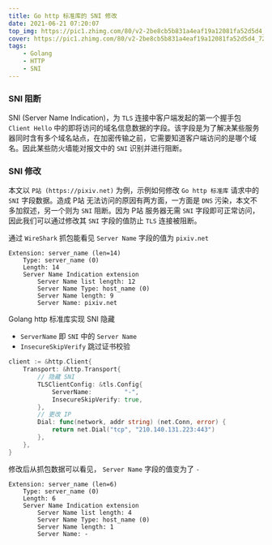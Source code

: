 ```yaml
---
title: Go http 标准库的 SNI 修改
date: 2021-06-21 07:20:07
top_img: https://pic1.zhimg.com/80/v2-2be8cb5b831a4eaf19a12081fa52d5d4_720w.jpeg
cover: https://pic1.zhimg.com/80/v2-2be8cb5b831a4eaf19a12081fa52d5d4_720w.jpeg
tags: 
    - Golang
    - HTTP
    - SNI
---
```


### SNI 阻断
SNI (Server Name Indication)，为 `TLS` 连接中客户端发起的第一个握手包 `Client Hello` 中的即将访问的域名信息数据的字段。该字段是为了解决某些服务器同时含有多个域名站点，在加密传输之前，它需要知道客户端访问的是哪个域名。因此某些防火墙能对报文中的 `SNI` 识别并进行阻断。

### SNI 修改
本文以 `P站 (https://pixiv.net)` 为例，示例如何修改 `Go http 标准库` 请求中的 `SNI` 字段数据。造成 P站 无法访问的原因有两方面，一方面是 `DNS` 污染，本文不多加叙述，另一个则为 `SNI` 阻断。因为 P站 服务器无需 `SNI` 字段即可正常访问，因此我们可以通过修改其 `SNI` 字段的值防止 `TLS` 连接被阻断。

通过 `WireShark` 抓包能看见 `Server Name` 字段的值为 `pixiv.net`
```
Extension: server_name (len=14)
    Type: server_name (0)
    Length: 14
    Server Name Indication extension
        Server Name list length: 12
        Server Name Type: host_name (0)
        Server Name length: 9
        Server Name: pixiv.net

```

Golang http 标准库实现 SNI 隐藏
- `ServerName` 即 `SNI` 中的 `Server Name`
- `InsecureSkipVerify` 跳过证书校验

```go
client := &http.Client{
    Transport: &http.Transport{
        // 隐藏 SNI
        TLSClientConfig: &tls.Config{
            ServerName:         "-",
            InsecureSkipVerify: true,
        },
        // 更改 IP
        Dial: func(network, addr string) (net.Conn, error) {
            return net.Dial("tcp", "210.140.131.223:443")
        },
    },
}
```

修改后从抓包数据可以看见， `Server Name` 字段的值变为了 `-`
```
Extension: server_name (len=6)
    Type: server_name (0)
    Length: 6
    Server Name Indication extension
        Server Name list length: 4
        Server Name Type: host_name (0)
        Server Name length: 1
        Server Name: -
```
